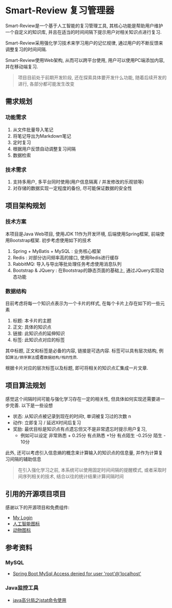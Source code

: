 Smart-Review 复习管理器
========================

Smart-Review是一个基于人工智能的复习管理工具, 其核心功能是帮助用户维护一个自定义的知识库, 并且在适当的时间间隔下提示用户对相关知识点进行复习.

Smart-Review采用强化学习技术来学习用户的记忆规律, 通过用户的不断反馈来调整复习的时间间隔.

Smart-Review使用Web架构, 从而可以跨平台使用, 用户可以使用PC端添加内容, 并在移动端复习.

> 项目目前处于前期开发阶段, 还在探索具体要开发什么功能, 随着后续开发的进行, 各部分都可能发生改变 



需求规划
-----------

### 功能需求

1. 从文件批量导入笔记
2. 将笔记导出为Markdown笔记
3. 定时复习
4. 根据用户反馈自动调整复习间隔
5. 数据检索

### 技术需求

1. 支持多用户, 多平台同时使用(用户信息隔离 / 并发修改的乐观锁等)
2. 对存储的数据实现一定程度的备份, 尽可能保证数据的安全性

项目架构规划
------------

### 技术方案

本项目是Java Web项目, 使用JDK 11作为开发环境, 后端使用Spring框架, 前端使用Bootstrap框架.  初步考虑使用如下的技术

1. Spring + MyBatis + MySQL : 业务核心框架
2. Redis : 对部分访问频率高的接口, 使用Redis进行缓存
3. RabbitMQ: 导入与导出等批处理任务考虑使用消息队列
4. Bootstrap & JQuery : 在Bootstrap的静态页面的基础上, 通过JQuery实现动态功能

### 数据结构

目前考虑将每一个知识点表示为一个卡片的样式, 在每个卡片上存在如下的一些元素

1. 标题: 本卡片的主题
2. 正文: 具体的知识点
3. 链接: 此知识点的延伸知识
4. 标签: 此知识点对应的标签

其中标题, 正文和标签是必备的内容, 链接是可选内容. 标签可以具有层次结构, 例如`算法/排序算法`或者`数据结构/栈的性质`. 

根据卡片对应的层次标签以及标题, 即可将相关的知识点汇集成一片文章.


项目算法规划
-------------

感觉这个间隔时间可能与强化学习存在一定的相关性, 但具体如何实现还需要进一步完善. 以下是一些设想

- 状态: 从知识点被记录到现在的时间t, 单词被复习过的次数 n 
- 动作: 立即复习 / 延迟X时间后复习
- 奖励: 最优目标是知识点有点遗忘但又不是非常遗忘时提示用户复习,
    - 例如可以设定 非常熟悉 + 0.25分  有点熟悉 +1分  有点陌生 -0.25分 陌生 - 10分

此外, 还可以考虑引入信息熵的概念来计算输入的知识点的信息量, 并作为计算复习间隔的辅助信息

> 在引入强化学习之前, 本系统可以使用固定时间间隔的提醒模式, 或者采取时间序列相关的技术, 结合以往的统计结果计算间隔时间



引用的开源项目项目
-------------------

感谢以下的开源项目和免费组件: 

- [My Login](https://github.com/nauvalazhar/bootstrap-4-login-page)
- [人工智能图标](https://www.iconfont.cn/collections/detail?spm=a313x.7781069.0.da5a778a4&cid=8217)
- [动物图标](https://www.iconfont.cn/collections/detail?spm=a313x.7781069.0.da5a778a4&cid=25660)

参考资料
--------------------

### MySQL

- [Spring Boot MySql Access denied for user 'root'@'localhost'](https://stackoverflow.com/questions/58260870/spring-boot-mysql-access-denied-for-user-rootlocalhost)


###  Java监控工具

- [java高分局之jstat命令使用](https://blog.csdn.net/maosijunzi/article/details/46049117)